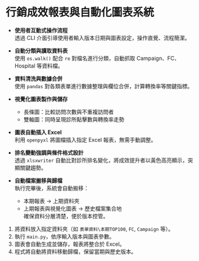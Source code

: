 # 行銷成效報表與自動化圖表系統

- **使用者互動式操作流程**  
  透過 CLI 介面引導使用者輸入版本日期與圖表設定，操作直覺、流程簡潔。

- **自動分類與讀取資料表**  
  使用 `os.walk()` 配合 `re` 對檔名進行分類，自動抓取 Campaign、FC、Hospital 等資料檔。

- **資料清洗與數據合併**  
  使用 `pandas` 對各類表單進行數據整理與欄位合併，計算轉換率等關鍵指標。

- **視覺化圖表製作與儲存**  
  - 長條圖：比較訪問次數與不重複訪問者  
  - 雙軸圖：同時呈現診所點擊數與轉換率走勢  

- **圖表自動插入 Excel**  
  利用 `openpyxl` 將圖檔插入指定 Excel 報表，無需手動調整。

- **排名變動強調與條件格式設計**  
  透過 `xlsxwriter` 自動比對診所排名變化，將成效提升者以黃色高亮顯示，突顯關鍵趨勢。

- **自動檔案搬移與歸檔**  
  執行完畢後，系統會自動搬移：
  - 本期報表 → 上期資料夾
  - 上期報表與視覺化圖表 → 歷史檔案集合地  
  確保資料分層清楚，便於版本控管。


1. 將資料放入指定資料夾（如 `表單資料\本期TOP100`, `FC`, `Campaign` 等）。
2. 執行 `main.py`，依序輸入版本與圖表參數。
3. 圖表會自動生成並儲存，報表將整合於 Excel。
4. 程式將自動將資料移動歸檔，保留當期與歷史版本。
